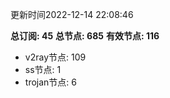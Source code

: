 更新时间2022-12-14 22:08:46

**总订阅: 45**
**总节点: 685**
**有效节点: 116**
- v2ray节点: 109
- ss节点: 1
- trojan节点: 6

